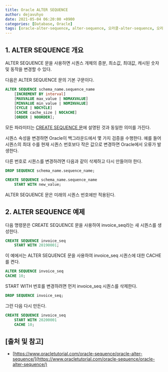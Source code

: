 ```yaml
---
title: Oracle ALTER SEQUENCE
author: dejavuhyo
date: 2021-05-04 06:20:00 +0900
categories: [Database, Oracle]
tags: [oracle-alter-sequence, alter-sequence, 오라클-alter-sequence, 오라클-시퀀스-수정]
---
```


## 1. ALTER SEQUENCE 개요
ALTER SEQUENCE 문을 사용하면 시퀀스 개체의 증분, 최소값, 최대값, 캐시된 숫자 및 동작을 변경할 수 있다.

다음은 ALTER SEQUENCE 문의 기본 구문이다.

```sql
ALTER SEQUENCE schema_name.sequence_name
    [INCREMENT BY interval]
    [MAXVALUE max_value | NOMAXVALUE]
    [MINVALUE min_value | NOMINVALUE]
    [CYCLE | NOCYCLE]
    [CACHE cache_size | NOCACHE]
    [ORDER | NOORDER];
```

모든 파라미터는 [CREATE SEQUENCE 문](https://dejavuhyo.github.io/posts/oracle-create-sequence/)에 설명된 것과 동일한 의미를 가진다.

시퀀스 속성을 변경하면 Oracle이 백그라운드에서 몇 가지 검증을 수행한다. 예를 들어 시퀀스의 최대 수를 현재 시퀀스 번호보다 작은 값으로 변경하면 Oracle에서 오류가 발생한다.

다른 번호로 시퀀스를 변경하려면 다음과 같이 삭제하고 다시 만들어야 한다.

```sql
DROP SEQUENCE schema_name.sequence_name;

CREATE SEQUENCE schema_name.sequence_name
    START WITH new_value;
```

ALTER SEQUENCE 문은 미래의 시퀀스 번호에만 적용된다.

## 2. ALTER SEQUENCE 예제
다음 명령문은 CREATE SEQUENCE 문을 사용하여 invoice_seq라는 새 시퀀스를 생성한다.

```sql
CREATE SEQUENCE invoice_seq
    START WITH 20190001;
```

이 예에서는 ALTER SEQUENCE 문을 사용하여 invoice_seq 시퀀스에 대한 CACHE를 켠다.

```sql
ALTER SEQUENCE invoice_seq
CACHE 10;
```

START WITH 번호를 변경하려면 먼저 invoice_seq 시퀀스를 삭제한다.

```sql
DROP SEQUENCE invoice_seq;
```

그런 다음 다시 만든다.

```sql
CREATE SEQUENCE invoice_seq
    START WITH 20200001
    CACHE 10;
```

## [출처 및 참고]
* [https://www.oracletutorial.com/oracle-sequence/oracle-alter-sequence/](https://www.oracletutorial.com/oracle-sequence/oracle-alter-sequence/)

